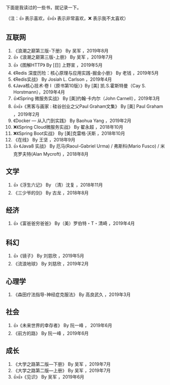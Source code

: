 下面是我读过的一些书，就记录一下。

（注：👍 表示喜欢，👍👍 表示非常喜欢，❌ 表示我不太喜欢）

## 互联网

1. 《浪潮之巅第三版-下册》 By 吴军 ，2019年8月
2. 👍《浪潮之巅第三版-上册》 By 吴军 ，2019年7月
3. 👍《图解HTTP》 By [日] 上野宣 ，2019年5月
4. 《Redis 深度历险：核心原理与应用实践-掘金小册》 By 老钱 ，2019年5月 
5. 《Redis实战》 By Josiah L. Carlson ，2019年4月
6. 《Java核心技术·卷 I（原书第10版）》By [美] 凯.S.霍斯特曼（Cay S. Horstmann），2019年4月
7. 👍《Spring 微服务实战》 By [美]约翰·卡内尔（John Carnell），2019年3月
8. 👍👍《黑客与画家 : 硅谷创业之父Paul Graham文集》 By [美] Paul Graham ，2019年2月
9. 《Docker — 从入门到实践》 By Baohua Yang ，2019年2月
10. ❌《Spring Cloud微服务实战》 By 翟永超 ，2018年10月
11. ❌《Spring Boot实战》 By [美]克雷格·沃斯 ，2018年10月
12. 《在线》 By 王坚 ，2018年9月
13. 👍 《Java8 实战》 By 厄马(Raoul-Gabriel Urma) / 弗斯科(Mario Fusco) / 米克罗夫特(Alan Mycroft) ，2018年8月

## 文学

1. 👍《浮生六记》 By （清）沈复 ，2018年11月
2. 《三少爷的剑》 By 古龙 ，2018年8月


## 经济

1. 👍《富爸爸穷爸爸》 By（美）罗伯特・T・清崎 ，2019年4月

## 科幻

1. 👍《镜子》 By 刘慈欣 ，2019年5月
2. 《流浪地球》 By 刘慈欣 ，2019年2月

## 心理学

1. 《森田疗法指导-神经症克服法》 By 高良武久 ，2019年3月

## 社会

1. 👍《未来世界的幸存者》 By 阮一峰 ， 2019年6月
2. 《前方的路》 By 阮一峰 ，2019年6月

## 成长

1. 《大学之路第二版—下册》 By 吴军 ，2019年7月
2. 《大学之路第二版—上册》 By 吴军 ，2019年7月
3. 👍👍《见识》 By 吴军 ，2019年6月
